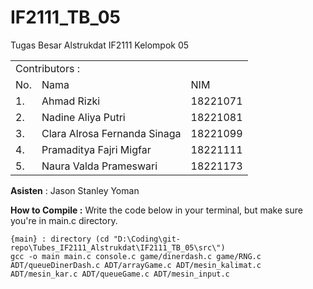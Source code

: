 # IF2111_TB_05
Tugas Besar Alstrukdat IF2111 
Kelompok 05

<table>
    <tr>
        <td colspan=3 align="left">Contributors :</td>
    </tr>
    <tr>
        <td>No.</td>
        <td>Nama</td>
        <td>NIM</td>
    </tr>
    <tr>
        <td>1.</td>
        <td>Ahmad Rizki</td>
        <td>18221071</td>
    </tr>
    <tr>
        <td>2.</td>
        <td>Nadine Aliya Putri</td>
        <td>18221081</td>
    </tr>
    <tr>
        <td>3.</td>
        <td>Clara Alrosa Fernanda Sinaga</td>
        <td>18221099</td>
    </tr>
    <tr>
        <td>4.</td>
        <td>Pramaditya Fajri Migfar</td>
        <td>18221111</td>
    </tr>
    <tr>
        <td>5.</td>
        <td>Naura Valda Prameswari</td>
        <td>18221173</td>
    </tr>
</table>

**Asisten** : Jason Stanley Yoman

**How to Compile :**
Write the code below in your terminal, but make sure you're in main.c directory.
```
{main} : directory (cd "D:\Coding\git-repo\Tubes_IF2111_Alstrukdat\IF2111_TB_05\src\")
gcc -o main main.c console.c game/dinerdash.c game/RNG.c ADT/queueDinerDash.c ADT/arrayGame.c ADT/mesin_kalimat.c ADT/mesin_kar.c ADT/queueGame.c ADT/mesin_input.c
```